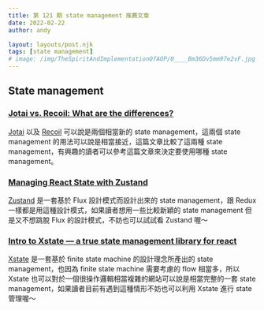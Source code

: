 ```yaml
---
title: 第 121 期 state management 推薦文章
date: 2022-02-22
author: andy

layout: layouts/post.njk
tags: [state management]
# image: /img/TheSpiritAndImplementationOfAOP/0____Bm36Dv5mm97e2vF.jpg
---
```


## State management

<!-- summary -->
### [Jotai vs. Recoil: What are the differences?](https://blog.logrocket.com/jotai-vs-recoil-what-are-the-differences/)

[Jotai](https://github.com/pmndrs/jotai) 以及 [Recoil](https://github.com/facebookexperimental/Recoil) 可以說是兩個相當新的 state management，這兩個 state management 的用法可以說是相當接近，這篇文章比較了這兩種 state management，有興趣的讀者可以參考這篇文章來決定要使用哪種 state management。

### [Managing React State with Zustand](https://dev.to/aaronksaunders/managing-react-state-with-zustand-2e8k)

[Zustand](https://github.com/pmndrs/zustand) 是一套基於 Flux 設計模式而設計出來的 state management，跟 Redux 一樣都是用這種設計模式，如果讀者想用一些比較新穎的 state management 但是又不想跳脫 Flux 的設計模式，不妨也可以試試看 Zustand 喔～

### [Intro to Xstate — a true state management library for react](https://medium.com/weekly-webtips/intro-to-xstate-a-true-state-management-system-library-for-react-d8c0051c71e4)

[Xstate](https://github.com/statelyai/xstate) 是一套基於 finite state machine 的設計理念所產出的 state management，也因為 finite state machine 需要考慮的 flow 相當多，所以 Xstate 也可以對於一個很操作邏輯相當複雜的網站可以說是相當完整的一套 state management，如果讀者目前有遇到這種情形不妨也可以利用 Xstate 進行 state 管理喔～
